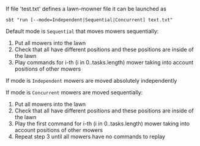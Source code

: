 If file 'test.txt' defines a lawn-mowner file it can be launched as 
```
sbt "run [--mode=Independent|Sequential|Concurrent] text.txt"

```

Default mode is `Sequential` that moves mowers sequentially:
 1. Put all mowers into the lawn
 2. Check that all have different positions and these positions are inside of the lawn
 3. Play commands for i-th (i in 0..tasks.length) mower taking into account positions of other mowers
 
If mode is `Independent` mowers are moved absolutely independently

If mode is `Concurrent` mowers are moved sequentially:
 1. Put all mowers into the lawn
 2. Check that all have different positions and these positions are inside of the lawn
 3. Play the first command for i-th (i in 0..tasks.length) mower taking into account positions of other mowers
 4. Repeat step 3 until all mowers have no commands to replay
